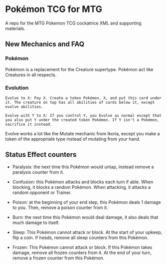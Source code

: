 # Pokémon TCG for MTG
A repo for the MTG Pokemon TCG cockatrice XML  and supporting materials.

## New Mechanics and FAQ

### Pokémon

Pokémon is a replacement for the Creature supertype. Pokémon act like Creatures in all respects.

### Evolution

```
Evolve to X: Pay X. Create a token Pokémon, X, and put this card under it. The creature on top has all abilities of cards below it, except evolve abilities.

Evolve with Y to X: If you control Y, you Evolve as normal except that you also put Y under the created token Pokémon. If Y isn't a Pokémon, sacrifice it instead.
```

Evolve works a lot like the Mutate mechanic from Ikoria, except you make a token of the appropriate type instead of mutating from your hand.

## Status Effect counters

- Paralysis: the next time this Pokémon would untap, instead remove a paralysis counter from it.

- Confusion: this Pokémon attacks and blocks each turn if able. When blocking, it blocks a random Pokémon. When attacking, it attacks a random opponent or Trainer.

- Poison: at the beginning of your end step, this Pokémon deals 1 damage to you. Then, remove a poison counter from it.

- Burn: the next time this Pokémon would deal damage, it also deals that much damage to itself.

- Sleep: This Pokémon cannot attack or block. At the start of your upkeep, flip a coin. If heads, remove all sleep counters from this Pokémon. 

- Frozen: This Pokémon cannot attack or block. If this Pokémon takes damage, remove all frozen counters from it. At the end of your turn, remove a frozen counter from this Pokémon.